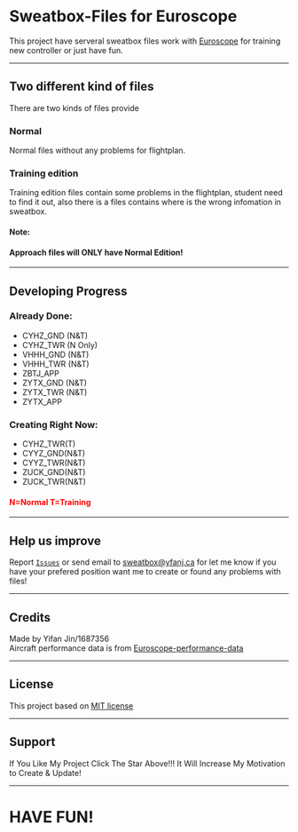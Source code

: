 # **Sweatbox-Files for Euroscope**

This project have serveral sweatbox files work with [Euroscope](https://euroscope.hu) for training new controller or just have fun.

---

## **Two different kind of files**

There are two kinds of files provide

### Normal

Normal files without any problems for flightplan.

### Training edition

Training edition files contain some problems in the flightplan, student need to find it out, also there is a files contains where is the wrong infomation in sweatbox.

#### Note:

#### Approach files will ONLY have Normal Edition!

---

## **Developing Progress**

### Already Done:

- CYHZ_GND (N&T)
- CYHZ_TWR (N Only)
- VHHH_GND (N&T)
- VHHH_TWR (N&T)
- ZBTJ_APP
- ZYTX_GND (N&T)
- ZYTX_TWR (N&T)
- ZYTX_APP

### Creating Right Now:

- CYHZ_TWR(T)
- CYYZ_GND(N&T)
- CYYZ_TWR(N&T)
- ZUCK_GND(N&T)
- ZUCK_TWR(N&T)

#### <spam style="color:red;"> N=Normal T=Training </spam>

---

## **Help us improve**

Report [`Issues`](https://github.com/N28888/Sweatbox-files/issues) or send email to sweatbox@yfanj.ca for let me know if you have your prefered position want me to create or found any problems with files!

---

## **Credits**

Made by Yifan Jin/1687356
</br>
Aircraft performance data is from [Euroscope-performance-data](https://github.com/vatsimnetwork/euroscope-performance-data)

---

## **License**

This project based on [MIT license](https://github.com/N28888/Sweatbox-files/blob/main/LICENSE)

---

## Support

If You Like My Project Click The Star Above!!!
It Will Increase My Motivation to Create & Update!

---

# **HAVE FUN!**
